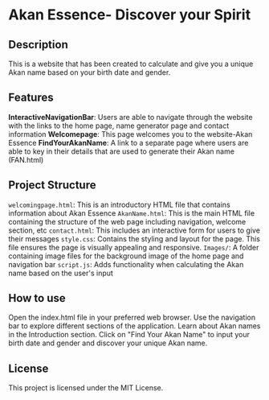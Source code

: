 # Akan Essence- Discover your Spirit


## Description
This is a website that has been created to calculate and give you a unique Akan name based on your birth date and gender. 


## Features
**InteractiveNavigationBar**: Users are able to navigate through the website with the links to the home page, name generator page and contact information
**Welcomepage**: This page welcomes you to the website-Akan Essence
**FindYourAkanName**: A link to a separate page where users are able to key in their details that are used to generate their Akan name (FAN.html)

## Project Structure
`welcomingpage.html`: This is an introductory HTML file that contains information about Akan Essence
`AkanName.html`: This is the main HTML file containing the structure of the web page including navigation, welcome section, etc
`contact.html`: This includes an interactive form for users to give their messages
`style.css`: Contains the styling and layout for the page. This file ensures the page is visually appealing and responsive.
`Images/`: A folder containing image files for the background image of the home page and navigation bar
`script.js`: Adds functionality when calculating the Akan name based on the user's input

## How to use
Open the index.html file in your preferred web browser.
Use the navigation bar to explore different sections of the application.
Learn about Akan names in the Introduction section.
Click on "Find Your Akan Name" to input your birth date and gender and discover your unique Akan name.

## License
This project is licensed under the MIT License.
